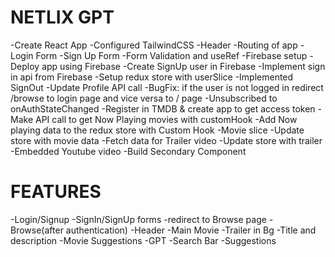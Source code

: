 # NETLIX GPT

-Create React App
-Configured TailwindCSS
-Header
-Routing of app
-Login Form
-Sign Up Form
-Form Validation and useRef
-Firebase setup
-Deploy app using Firebase
-Create SignUp user in Firebase
-Implement sign in api from Firebase
-Setup redux store with userSlice
-Implemented SignOut
-Update Profile API call
-BugFix: if the user is not logged in redirect /browse to login page and vice versa to / page
-Unsubscribed to onAuthStateChanged
-Register in TMDB & create app to get access token
-Make API call to get Now Playing movies with customHook
-Add Now playing data to the redux store with Custom Hook
-Movie slice
-Update store with movie data
-Fetch data for Trailer video
-Update store with trailer
-Embedded Youtube video
-Build Secondary Component



# FEATURES
-Login/Signup
    -SignIn/SignUp forms
    -redirect to Browse page
-Browse(after authentication)
    -Header
    -Main Movie
        -Trailer in Bg
        -Title and description
        -Movie Suggestions
-GPT
    -Search Bar
    -Suggestions